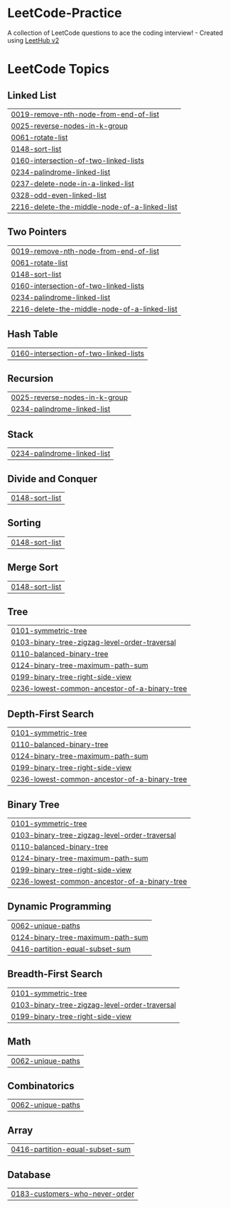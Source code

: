 # LeetCode-Practice
A collection of LeetCode questions to ace the coding interview! - Created using [LeetHub v2](https://github.com/arunbhardwaj/LeetHub-2.0)

<!---LeetCode Topics Start-->
# LeetCode Topics
## Linked List
|  |
| ------- |
| [0019-remove-nth-node-from-end-of-list](https://github.com/Rohit916214/LeetCode-Practice/tree/master/0019-remove-nth-node-from-end-of-list) |
| [0025-reverse-nodes-in-k-group](https://github.com/Rohit916214/LeetCode-Practice/tree/master/0025-reverse-nodes-in-k-group) |
| [0061-rotate-list](https://github.com/Rohit916214/LeetCode-Practice/tree/master/0061-rotate-list) |
| [0148-sort-list](https://github.com/Rohit916214/LeetCode-Practice/tree/master/0148-sort-list) |
| [0160-intersection-of-two-linked-lists](https://github.com/Rohit916214/LeetCode-Practice/tree/master/0160-intersection-of-two-linked-lists) |
| [0234-palindrome-linked-list](https://github.com/Rohit916214/LeetCode-Practice/tree/master/0234-palindrome-linked-list) |
| [0237-delete-node-in-a-linked-list](https://github.com/Rohit916214/LeetCode-Practice/tree/master/0237-delete-node-in-a-linked-list) |
| [0328-odd-even-linked-list](https://github.com/Rohit916214/LeetCode-Practice/tree/master/0328-odd-even-linked-list) |
| [2216-delete-the-middle-node-of-a-linked-list](https://github.com/Rohit916214/LeetCode-Practice/tree/master/2216-delete-the-middle-node-of-a-linked-list) |
## Two Pointers
|  |
| ------- |
| [0019-remove-nth-node-from-end-of-list](https://github.com/Rohit916214/LeetCode-Practice/tree/master/0019-remove-nth-node-from-end-of-list) |
| [0061-rotate-list](https://github.com/Rohit916214/LeetCode-Practice/tree/master/0061-rotate-list) |
| [0148-sort-list](https://github.com/Rohit916214/LeetCode-Practice/tree/master/0148-sort-list) |
| [0160-intersection-of-two-linked-lists](https://github.com/Rohit916214/LeetCode-Practice/tree/master/0160-intersection-of-two-linked-lists) |
| [0234-palindrome-linked-list](https://github.com/Rohit916214/LeetCode-Practice/tree/master/0234-palindrome-linked-list) |
| [2216-delete-the-middle-node-of-a-linked-list](https://github.com/Rohit916214/LeetCode-Practice/tree/master/2216-delete-the-middle-node-of-a-linked-list) |
## Hash Table
|  |
| ------- |
| [0160-intersection-of-two-linked-lists](https://github.com/Rohit916214/LeetCode-Practice/tree/master/0160-intersection-of-two-linked-lists) |
## Recursion
|  |
| ------- |
| [0025-reverse-nodes-in-k-group](https://github.com/Rohit916214/LeetCode-Practice/tree/master/0025-reverse-nodes-in-k-group) |
| [0234-palindrome-linked-list](https://github.com/Rohit916214/LeetCode-Practice/tree/master/0234-palindrome-linked-list) |
## Stack
|  |
| ------- |
| [0234-palindrome-linked-list](https://github.com/Rohit916214/LeetCode-Practice/tree/master/0234-palindrome-linked-list) |
## Divide and Conquer
|  |
| ------- |
| [0148-sort-list](https://github.com/Rohit916214/LeetCode-Practice/tree/master/0148-sort-list) |
## Sorting
|  |
| ------- |
| [0148-sort-list](https://github.com/Rohit916214/LeetCode-Practice/tree/master/0148-sort-list) |
## Merge Sort
|  |
| ------- |
| [0148-sort-list](https://github.com/Rohit916214/LeetCode-Practice/tree/master/0148-sort-list) |
## Tree
|  |
| ------- |
| [0101-symmetric-tree](https://github.com/Rohit916214/LeetCode-Practice/tree/master/0101-symmetric-tree) |
| [0103-binary-tree-zigzag-level-order-traversal](https://github.com/Rohit916214/LeetCode-Practice/tree/master/0103-binary-tree-zigzag-level-order-traversal) |
| [0110-balanced-binary-tree](https://github.com/Rohit916214/LeetCode-Practice/tree/master/0110-balanced-binary-tree) |
| [0124-binary-tree-maximum-path-sum](https://github.com/Rohit916214/LeetCode-Practice/tree/master/0124-binary-tree-maximum-path-sum) |
| [0199-binary-tree-right-side-view](https://github.com/Rohit916214/LeetCode-Practice/tree/master/0199-binary-tree-right-side-view) |
| [0236-lowest-common-ancestor-of-a-binary-tree](https://github.com/Rohit916214/LeetCode-Practice/tree/master/0236-lowest-common-ancestor-of-a-binary-tree) |
## Depth-First Search
|  |
| ------- |
| [0101-symmetric-tree](https://github.com/Rohit916214/LeetCode-Practice/tree/master/0101-symmetric-tree) |
| [0110-balanced-binary-tree](https://github.com/Rohit916214/LeetCode-Practice/tree/master/0110-balanced-binary-tree) |
| [0124-binary-tree-maximum-path-sum](https://github.com/Rohit916214/LeetCode-Practice/tree/master/0124-binary-tree-maximum-path-sum) |
| [0199-binary-tree-right-side-view](https://github.com/Rohit916214/LeetCode-Practice/tree/master/0199-binary-tree-right-side-view) |
| [0236-lowest-common-ancestor-of-a-binary-tree](https://github.com/Rohit916214/LeetCode-Practice/tree/master/0236-lowest-common-ancestor-of-a-binary-tree) |
## Binary Tree
|  |
| ------- |
| [0101-symmetric-tree](https://github.com/Rohit916214/LeetCode-Practice/tree/master/0101-symmetric-tree) |
| [0103-binary-tree-zigzag-level-order-traversal](https://github.com/Rohit916214/LeetCode-Practice/tree/master/0103-binary-tree-zigzag-level-order-traversal) |
| [0110-balanced-binary-tree](https://github.com/Rohit916214/LeetCode-Practice/tree/master/0110-balanced-binary-tree) |
| [0124-binary-tree-maximum-path-sum](https://github.com/Rohit916214/LeetCode-Practice/tree/master/0124-binary-tree-maximum-path-sum) |
| [0199-binary-tree-right-side-view](https://github.com/Rohit916214/LeetCode-Practice/tree/master/0199-binary-tree-right-side-view) |
| [0236-lowest-common-ancestor-of-a-binary-tree](https://github.com/Rohit916214/LeetCode-Practice/tree/master/0236-lowest-common-ancestor-of-a-binary-tree) |
## Dynamic Programming
|  |
| ------- |
| [0062-unique-paths](https://github.com/Rohit916214/LeetCode-Practice/tree/master/0062-unique-paths) |
| [0124-binary-tree-maximum-path-sum](https://github.com/Rohit916214/LeetCode-Practice/tree/master/0124-binary-tree-maximum-path-sum) |
| [0416-partition-equal-subset-sum](https://github.com/Rohit916214/LeetCode-Practice/tree/master/0416-partition-equal-subset-sum) |
## Breadth-First Search
|  |
| ------- |
| [0101-symmetric-tree](https://github.com/Rohit916214/LeetCode-Practice/tree/master/0101-symmetric-tree) |
| [0103-binary-tree-zigzag-level-order-traversal](https://github.com/Rohit916214/LeetCode-Practice/tree/master/0103-binary-tree-zigzag-level-order-traversal) |
| [0199-binary-tree-right-side-view](https://github.com/Rohit916214/LeetCode-Practice/tree/master/0199-binary-tree-right-side-view) |
## Math
|  |
| ------- |
| [0062-unique-paths](https://github.com/Rohit916214/LeetCode-Practice/tree/master/0062-unique-paths) |
## Combinatorics
|  |
| ------- |
| [0062-unique-paths](https://github.com/Rohit916214/LeetCode-Practice/tree/master/0062-unique-paths) |
## Array
|  |
| ------- |
| [0416-partition-equal-subset-sum](https://github.com/Rohit916214/LeetCode-Practice/tree/master/0416-partition-equal-subset-sum) |
## Database
|  |
| ------- |
| [0183-customers-who-never-order](https://github.com/Rohit916214/LeetCode-Practice/tree/master/0183-customers-who-never-order) |
<!---LeetCode Topics End-->